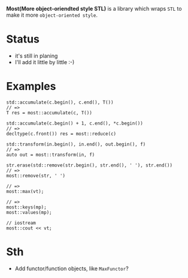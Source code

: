 **Most(More object-oriendted style STL)** is a library which wraps `STL` to make it more `object-oriented style`.

# Status
* it's still in planing
* I'll add it little by little :-)

# Examples
```
std::accumulate(c.begin(), c.end(), T())
// =>
T res = most::accumulate(c, T())

std::accumulate(c.begin() + 1, c.end(), *c.begin())
// =>
decltype(c.front()) res = most::reduce(c)

std::transform(in.begin(), in.end(), out.begin(), f)
// =>
auto out = most::transform(in, f)

str.erase(std::remove(str.begin(), str.end(), ' '), str.end())
// =>
most::remove(str, ' ')

// =>
most::max(vt);

// =>
most::keys(mp);
most::values(mp);

// iostream
most::cout << vt;
```

# Sth
* Add functor/function objects, like `MaxFunctor`?
